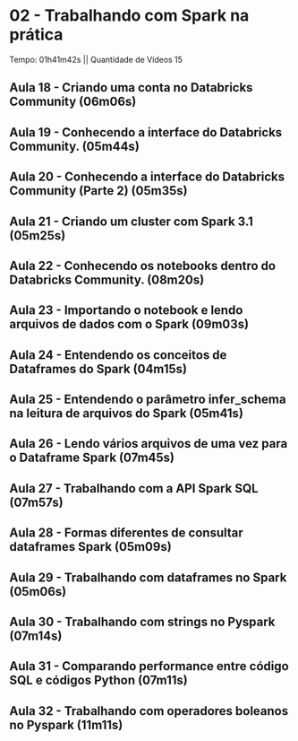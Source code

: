 # 02 - Trabalhando com Spark na prática

Tempo: 01h41m42s || Quantidade de Vídeos 15

## Aula 18 - Criando uma conta no Databricks Community (06m06s)



## Aula 19 - Conhecendo a interface do Databricks Community. (05m44s)



## Aula 20 - Conhecendo a interface do Databricks Community (Parte 2) (05m35s)



## Aula 21 - Criando um cluster com Spark 3.1 (05m25s)



## Aula 22 - Conhecendo os notebooks dentro do Databricks Community. (08m20s)



## Aula 23 - Importando o notebook e lendo arquivos de dados com o Spark (09m03s)



## Aula 24 - Entendendo os conceitos de Dataframes do Spark (04m15s)



## Aula 25 - Entendendo o parâmetro infer_schema na leitura de arquivos do Spark (05m41s)



## Aula 26 - Lendo vários arquivos de uma vez para o Dataframe Spark (07m45s)



## Aula 27 - Trabalhando com a API Spark SQL (07m57s)



## Aula 28 - Formas diferentes de consultar dataframes Spark (05m09s)



## Aula 29 - Trabalhando com dataframes no Spark (05m06s)



## Aula 30 - Trabalhando com strings no Pyspark (07m14s)



## Aula 31 - Comparando performance entre código SQL e códigos Python (07m11s)



## Aula 32 - Trabalhando com operadores boleanos no Pyspark (11m11s)



